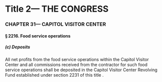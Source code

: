 
# Title 2— THE CONGRESS
### CHAPTER 31— CAPITOL VISITOR CENTER
#### § 2216. Food service operations
##### (c) Deposits

All net profits from the food service operations within the Capitol Visitor Center and all commissions received from the contractor for such food service operations shall be deposited in the Capitol Visitor Center Revolving Fund established under section 2231 of this title .
